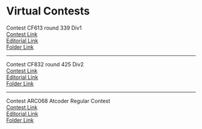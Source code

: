 # Virtual Contests

Contest CF613 round 339 Div1  
[Contest Link](http://codeforces.com/contest/613)  
[Editorial Link](http://codeforces.com/blog/entry/22832)  
[Folder Link](CF613)  

  ---------------------------------  

Contest CF832 round 425 Div2  
[Contest Link](http://codeforces.com/contest/832)  
[Editorial Link](http://codeforces.com/blog/entry/53461)  
[Folder Link](CF832)  

  ---------------------------------  

Contest ARC068 Atcoder Regular Contest  
[Contest Link](http://arc068.contest.atcoder.jp)  
[Editorial Link](https://atcoder.jp/img/arc068/editorial.pdf)  
[Folder Link](ARC068)  
